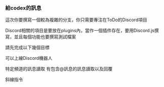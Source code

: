 ### 給codex的訊息

這次你要撰寫一個較為複雜的分支，你只需要專注在ToDo的Discord項目

Discord相關的項目是要放在plugins內，當作一個插件存在，要用Discord.js撰寫，並且每個功能也要撰寫測試檔案

請先完成以下幾個目標

可以上線Discord機器人

特定頻道的訊息讀取
有包含@訊息的訊息讀取以及回覆

斜線指令